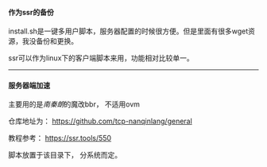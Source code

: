 #### 作为ssr的备份

install.sh是一键多用户脚本，服务器配置的时候很方便。但是里面有很多wget资源，我没备份和更换。   

ssr可以作为linux下的客户端脚本来用，功能相对比较单一。  

-----

#### 服务器端加速

主要用的是*南秦朗*的魔改bbr， 不适用ovm

仓库地址为： https://github.com/tcp-nanqinlang/general

教程参考： https://ssr.tools/550

脚本放置于该目录下， 分系统而定。

